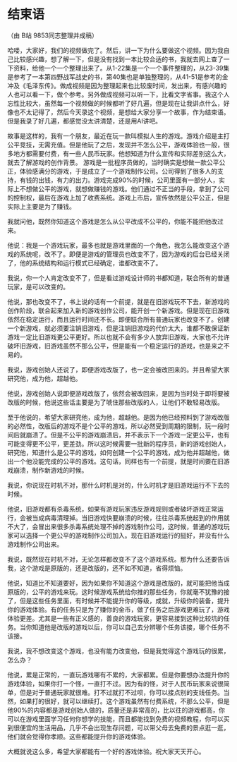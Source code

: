 # 结束语
（由 B站 9853同志整理并成稿）

哈喽，大家好，我们的视频做完了。然后，讲一下为什么要做这个视频。因为我自己比较感兴趣，想了解一下，但是没有找到一本比较合适的书，我就去网上查了一下资料，给他一个一个整理出来了。从1-22集是一个一个事件整理的，从23-39集是参考了一本第四野战军战史的书，第40集也是单独整理的，从41-51是参考的金冲及《毛泽东传》。做成视频是因为整理起来也比较废时间，发出来，有感兴趣的人也可以看一下，做个参考。另外做成视频可以听一下，比看文字省事。我这个人忘性比较大，虽然每一个视频做的时候都听了好几遍，但是现在让我讲点什么，好像也不太记得了，然后今天录这个视频，是想给大家分享一个故事，作为结束语。但是我录了好几遍，都感觉没太讲清楚，还是用AI讲吧。

故事是这样的，我有一个朋友，最近在玩一款叫模拟人生的游戏。游戏介绍是主打公平竞技，无需充值。但是他玩了之后，发现并不怎么公平，游戏体验也一般，很多地方都需要付费，有一些人民币玩家。他想知道为什么宣传和实际差别这么大，就去了解游戏的创作背景。
游戏是一批程序员做的，当时确实是想做一款公平公正，体验感满分的游戏，于是成立了一个游戏制作公司。公司得到了很多人的支持，有钱的出钱，有力的出力。游戏完成90%的时候，公司里面有一部分人，实际上不想做公平的游戏，就想做赚钱的游戏。他们通过不正当的手段，拿到了公司的控制权，最后在游戏上加了收费系统。游戏上市后，宣传依然是公平公正，但是实际上主要是为了赚钱。

我就问他，既然你知道这个游戏是怎么从公平改成不公平的，你能不能把他改过来。

他说：我是一个游戏玩家，最多也就是游戏里面的一个角色，我怎么能改变这个游戏的系统呢，改不了。即便是游戏的管理员也改变不了，因为游戏的后台已经关闭了，他的系统结构和运行模式已经确定，谁都改变不了。

我说，你一个人肯定改变不了，但是看过游戏设计师的书都知道，联合所有的普通玩家，是可以改变的。

他说，那也改变不了，书上说的话有一个前提，就是在旧游戏玩不下去，新游戏的创作阶段，联合起来加入新的游戏创作公司，能开创一个新游戏。但是现在旧游戏依然在稳定运行，而且运行时间还不长。即便联合所有普通玩家也改变不了。创建一个新游戏，就必须要注销旧游戏，但是注销旧游戏的代价太大，谁都不敢保证新游戏一定比旧游戏更公平更好。所以也就不会有多少人放弃旧游戏，大家也不允许破坏旧游戏，旧游戏虽然不那么公平，但是能有一个稳定运行的游戏，也是来之不易的。

我说，游戏创始人还说了，即便游戏改版了，也一定会被改回来的。并且希望大家研究他，成为他，超越他。

他说，游戏创始人说即便游戏改版了，依然会被改回来，是因为当时处于即将要被改版的时候，他说这些话主要是为了唬住那些改版的人，让他们不敢轻易改版。

至于他说的，希望大家研究他，成为他，超越他。是因为他已经预料到了游戏改版的必然性，改版后的游戏不是个公平的游戏，所以必然受到周期的限制，玩一段时间后就崩溃了。但是不公平的游戏崩溃后，并不表示下一个游戏一定更公平，也有可能变得更不公平，更差劲。所以这时候需要一批新的程序员，新的游戏创始人，研究他，知道什么是公平的游戏，如何创建一个公平的游戏，成为他并超越他，做出一个他没能完成的公平的游戏。这句话，同样也有一个前提，就是时间要在旧游戏崩溃，制作新游戏的时候。

我说，你说现在时机不对，那什么时机是对的，什么时机才是旧游戏运行不下去的时候。

他说，旧游戏都有杀毒系统，如果有游戏玩家违反游戏规则或者破坏游戏正常运行，会被当成病毒清理掉。当旧游戏快要崩溃的时候，往往杀毒系统起到的作用就不大了，会冒出来很多杀毒系统处理不掉的游戏制作公司，这时候，普通的游戏玩家可以选择一个更公平的游戏制作公司加入。现在旧游戏运行的挺好，并没有什么游戏制作公司出来。

我说，既然现在时机不对，无论怎样都改变不了这个游戏系统。那为什么还要告诉我，这个游戏是原版的，还是改版的，还不如不知道，省得烦恼。

他说，知道比不知道要好，因为如果你不知道这个游戏是改版的，就可能把他当成原版的，公平的游戏来玩。这时候游戏系统给你推的那些任务，你就毫不犹豫的接了，但是这些任务里面，有时候并不能提升你的等级，成就，升级你的装备，提升你的游戏体验。有的任务只是为了赚你的金币，做了任务之后游戏更难玩了，游戏体验更差。尤其是一些有正义感的，善良的游戏玩家，更容易接到这种比较坑的任务。当你知道他是改版的游戏以后，你可以自己去分辨哪个任务该接，哪个任务不该接。

我说，我不想改变这个游戏，也没有能力改变他，但是我觉得这个游戏玩的很累，怎么办？

他说，累是正常的，一直玩游戏哪有不累的，大家都累。但是你要想办法提升你的游戏体验，如果你打一个怪，一直打不过。因为有的怪，对于人民币玩家来说很简单，但是对于普通玩家就很难。打不过就打不过呗，你可以接点别的支线任务。当然，如果打的很好，就可以继续打。这个游戏虽然有付费系统，不那么公平，但是他90%的内容都是游戏创始人做的，质量还是非常高的，比以往的游戏都高，你可以在游戏里面学习任何你想学的技能，而且都能找到免费的视频教程，你可以买到很便宜的生活用品，几乎不会出现生存问题，可以带父母去免费的景点逛一逛，他们就会觉得你孝顺。这些都能提升你的游戏体验。

大概就说这么多，希望大家都能有一个好的游戏体验。祝大家天天开心。
